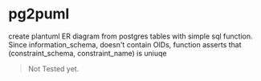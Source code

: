# pg2puml
create plantuml ER diagram from postgres tables with simple sql function.
Since information_schema, doesn't contain OIDs, function asserts that (constraint_schema, constraint_name) is uniuqe

> Not Tested yet.

